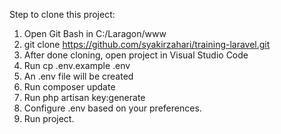 Step to clone this project:

1. Open Git Bash in C:/Laragon/www
2. git clone https://github.com/syakirzahari/training-laravel.git
3. After done cloning, open project in Visual Studio Code
4. Run cp .env.example .env
5. An .env file will be created
6. Run composer update
7. Run php artisan key:generate
8. Configure .env based on your preferences.
9. Run project.
